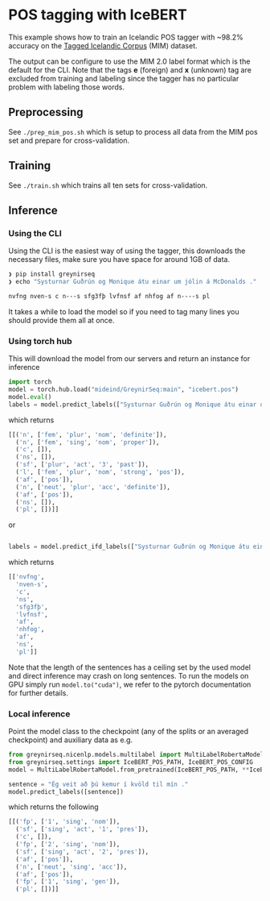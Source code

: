 # POS tagging with IceBERT

This example shows how to train an Icelandic POS tagger with ~98.2% accuracy on the [Tagged Icelandic Corpus](http://www.malfong.is/index.php?lang=en&pg=mim) (MIM) dataset.

The output can be configure to use the MIM 2.0 label format which is the default for the CLI. Note that the tags **e** (foreign) and **x** (unknown) tag are excluded from training and labeling since the tagger has no particular problem with labeling those words.

## Preprocessing
See `./prep_mim_pos.sh` which is setup to process all data from the MIM pos set and prepare for cross-validation.

## Training
See `./train.sh` which trains all ten sets for cross-validation.

## Inference

### Using the CLI

Using the CLI is the easiest way of using the tagger, this downloads the necessary files, make sure you have space for around 1GB of data.

``` bash
❯ pip install greynirseq
❯ echo "Systurnar Guðrún og Monique átu einar um jólin á McDonalds ." | greynirseq pos --input -

nvfng nven-s c n---s sfg3fþ lvfnsf af nhfog af n----s pl
```

It takes a while to load the model so if you need to tag many lines you should provide them all at once.

### Using torch hub

This will download the model from our servers and return an instance for inference

```python
import torch
model = torch.hub.load("mideind/GreynirSeq:main", "icebert.pos")
model.eval()
labels = model.predict_labels(["Systurnar Guðrún og Monique átu einar um jólin á McDonalds ."])
```

which returns

```python
[[('n', ['fem', 'plur', 'nom', 'definite']),
  ('n', ['fem', 'sing', 'nom', 'proper']),
  ('c', []),
  ('ns', []),
  ('sf', ['plur', 'act', '3', 'past']),
  ('l', ['fem', 'plur', 'nom', 'strong', 'pos']),
  ('af', ['pos']),
  ('n', ['neut', 'plur', 'acc', 'definite']),
  ('af', ['pos']),
  ('ns', []),
  ('pl', [])]]
```

or

``` python

labels = model.predict_ifd_labels(["Systurnar Guðrún og Monique átu einar um jólin á McDonalds ."])
```

which returns

``` python
[['nvfng',
  'nven-s',
  'c',
  'ns',
  'sfg3fþ',
  'lvfnsf',
  'af',
  'nhfog',
  'af',
  'ns',
  'pl']]

```

Note that the length of the sentences has a ceiling set by the used model and direct inference may crash on long sentences. To run the models on GPU simply run `model.to("cuda")`, we refer to the pytorch documentation for further details.

### Local inference

Point the model class to the checkpoint (any of the splits or an averaged checkpoint) and auxiliary data as e.g.

```python
from greynirseq.nicenlp.models.multilabel import MultiLabelRobertaModel
from greynirseq.settings import IceBERT_POS_PATH, IceBERT_POS_CONFIG
model = MultiLabelRobertaModel.from_pretrained(IceBERT_POS_PATH, **IceBERT_POS_CONFIG)

sentence = "Ég veit að þú kemur í kvöld til mín ."
model.predict_labels([sentence])
```

which returns the following

```python
[[('fp', ['1', 'sing', 'nom']),
  ('sf', ['sing', 'act', '1', 'pres']),
  ('c', []),
  ('fp', ['2', 'sing', 'nom']),
  ('sf', ['sing', 'act', '2', 'pres']),
  ('af', ['pos']),
  ('n', ['neut', 'sing', 'acc']),
  ('af', ['pos']),
  ('fp', ['1', 'sing', 'gen']),
  ('pl', [])]]
```

